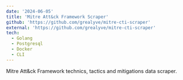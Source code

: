 ```yaml
---
date: '2024-06-05'
title: 'Mitre Att&ck Framework Scraper'
github: 'https://github.com/grealyve/mitre-cti-scraper'
external: 'https://github.com/grealyve/mitre-cti-scraper'
tech:
  - Golang
  - Postgresql
  - Docker
  - CLI
---
```


Mitre Att&ck Framework technics, tactics and mitigations data scraper.
